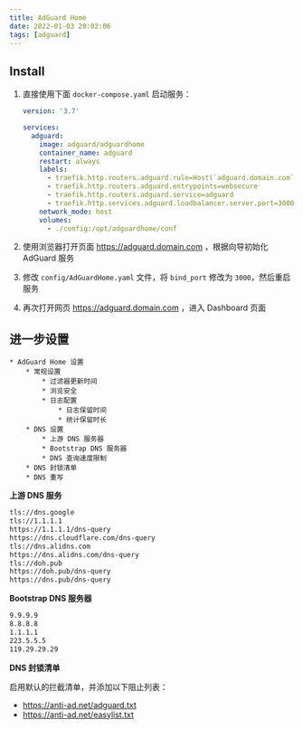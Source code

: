 ```yaml
---
title: AdGuard Home
date: 2022-01-03 20:02:06
tags: [adguard]
---
```


## Install

1. 直接使用下面 `docker-compose.yaml` 启动服务：

    ```yaml
    version: '3.7'

    services:
      adguard:
        image: adguard/adguardhome
        container_name: adguard
        restart: always
        labels:
          - traefik.http.routers.adguard.rule=Host(`adguard.domain.com`)
          - traefik.http.routers.adguard.entrypoints=websecure
          - traefik.http.routers.adguard.service=adguard
          - traefik.http.services.adguard.loadbalancer.server.port=3000
        network_mode: host
        volumes:
          - ./config:/opt/adguardhome/conf
    ```

2. 使用浏览器打开页面 https://adguard.domain.com ，根据向导初始化 AdGuard 服务

3. 修改 `config/AdGuardHome.yaml` 文件，将 `bind_port` 修改为 `3000`，然后重启服务

4. 再次打开网页 https://adguard.domain.com ，进入 Dashboard 页面

<!--more-->

## 进一步设置

```markmap
* AdGuard Home 设置
    * 常规设置
        * 过滤器更新时间
        * 浏览安全
        * 日志配置
            * 日志保留时间
            * 统计保留时长
    * DNS 设置
        * 上游 DNS 服务器
        * Bootstrap DNS 服务器
        * DNS 查询速度限制
    * DNS 封锁清单
    * DNS 重写
```

**上游 DNS 服务**

```txt
tls://dns.google
tls://1.1.1.1
https://1.1.1.1/dns-query
https://dns.cloudflare.com/dns-query
tls://dns.alidns.com
https://dns.alidns.com/dns-query
tls://doh.pub
https://doh.pub/dns-query
https://dns.pub/dns-query
```

**Bootstrap DNS 服务器**

```txt
9.9.9.9
8.8.8.8
1.1.1.1
223.5.5.5
119.29.29.29
```

**DNS 封锁清单**

启用默认的拦截清单，并添加以下阻止列表：

* https://anti-ad.net/adguard.txt
* https://anti-ad.net/easylist.txt
